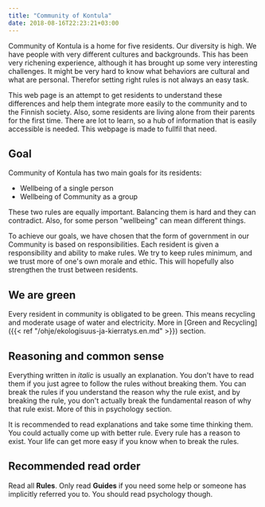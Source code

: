 ```yaml
---
title: "Community of Kontula"
date: 2018-08-16T22:23:21+03:00
---
```

Community of Kontula is a home for five residents. Our diversity is high. We have people with very different cultures and backgrounds. This has been very richening experience, although it has brought up some very interesting challenges. It might be very hard to know what behaviors are cultural and what are personal. Therefor setting right rules is not always an easy task.

This web page is an attempt to get residents to understand these differences and help them integrate more easily to the community and to the Finnish society. Also, some residents are living alone from their parents for the first time. There are lot to learn, so a hub of information that is easily accessible is needed. This webpage is made to fullfil that need.

## Goal
Community of Kontula has two main goals for its residents:

  - Wellbeing of a single person
  - Wellbeing of Community as a group

These two rules are equally important. Balancing them is hard and they can contradict. Also, for some person "wellbeing" can mean different things.

To achieve our goals, we have chosen that the form of government in our Community is based on responsibilities. Each resident is given a responsibility and ability to make rules. We try to keep rules minimum, and we trust more of one's own morale and ethic. This will hopefully also strengthen the trust between residents.

## We are green
Every resident in community is obligated to be green. This means recycling and moderate usage of water and electricity. More in [Green and Recycling]({{< ref "/ohje/ekologisuus-ja-kierratys.en.md" >}}) section.

## Reasoning and common sense
Everything written in *italic* is usually an explanation. You don't have to read them if you just agree to follow the rules without breaking them. You can break the rules if you understand the reason why the rule exist, and by breaking the rule, you don't actually break the fundamental reason of why that rule exist. More of this in psychology section.

It is recommended to read explanations and take some time thinking them. You could actually come up with better rule. Every rule has a reason to exist. Your life can get more easy if you know when to break the rules.

## Recommended read order

Read all **Rules**. Only read **Guides** if you need some help or someone has implicitly referred you to. You should read psychology though.
